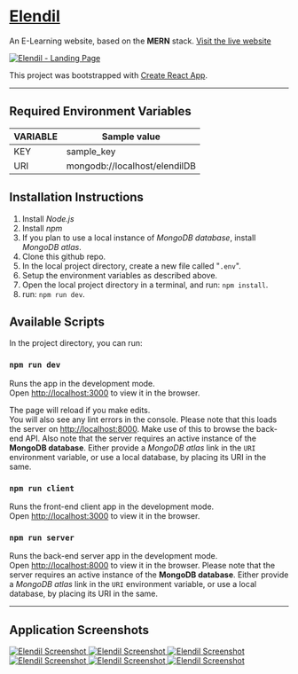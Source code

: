 # [**Elendil**](http://elendil.herokuapp.com/)

An E-Learning website, based on the **MERN** stack. 
[Visit&nbsp;the&nbsp;live&nbsp;website](http://elendil.herokuapp.com/)

<a href="http://elendil.herokuapp.com/" target="_blank">
	<img src="./screenshots/landing.gif" 
	alt="Elendil - Landing Page" />
</a>


This project was bootstrapped with [Create React App](https://github.com/facebook/create-react-app).

---

## Required Environment Variables

VARIABLE | Sample value
--- | ---
KEY | sample_key
URI | mongodb://localhost/elendilDB


## Installation Instructions

1. Install *Node.js*
1. Install *npm*
1. If you plan to use a local instance of *MongoDB database*, install *MongoDB atlas*.
1. Clone this github repo.
1. In the local project directory, create a new file called "`.env`".
1. Setup the environment variables as described above.
1. Open the local project directory in a terminal, and run: `npm install`.
1. run: `npm run dev`.

## Available Scripts

In the project directory, you can run:

### `npm run dev`

Runs the app in the development mode.<br>
Open [http://localhost:3000](http://localhost:3000) to view it in the browser.

The page will reload if you make edits.<br>
You will also see any lint errors in the console. Please note that this loads the server on [http://localhost:8000](http://localhost:8000). Make use of this to browse the back-end API. Also note that the server requires an active instance of the **MongoDB database**. Either provide a *MongoDB atlas* link in the `URI` environment variable, or use a local database, by placing its URI in the same.

### `npm run client`

Runs the front-end client app in the development mode.<br>
Open [http://localhost:3000](http://localhost:3000) to view it in the browser.

### `npm run server`

Runs the back-end server app in the development mode.<br>
Open [http://localhost:8000](http://localhost:8000) to view it in the browser. Please note that the server requires an active instance of the **MongoDB database**. Either provide a *MongoDB atlas* link in the `URI` environment variable, or use a local database, by placing its URI in the same.

---

## Application Screenshots

<a href="http://elendil.herokuapp.com/" target="_blank">
	<img src="./screenshots/1.png" alt="Elendil Screenshot" />
	<img src="./screenshots/2.png" alt="Elendil Screenshot" />
	<img src="./screenshots/3.png" alt="Elendil Screenshot" />
	<img src="./screenshots/4.png" alt="Elendil Screenshot" />
	<img src="./screenshots/5.png" alt="Elendil Screenshot" />
	<img src="./screenshots/6.png" alt="Elendil Screenshot" />
</a>
